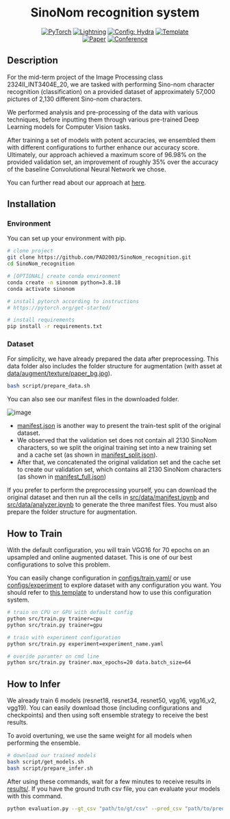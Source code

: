 <div align="center">

# SinoNom recognition system

<a href="https://pytorch.org/get-started/locally/"><img alt="PyTorch" src="https://img.shields.io/badge/PyTorch-ee4c2c?logo=pytorch&logoColor=white"></a>
<a href="https://pytorchlightning.ai/"><img alt="Lightning" src="https://img.shields.io/badge/-Lightning-792ee5?logo=pytorchlightning&logoColor=white"></a>
<a href="https://hydra.cc/"><img alt="Config: Hydra" src="https://img.shields.io/badge/Config-Hydra-89b8cd"></a>
<a href="https://github.com/ashleve/lightning-hydra-template"><img alt="Template" src="https://img.shields.io/badge/-Lightning--Hydra--Template-017F2F?style=flat&logo=github&labelColor=gray"></a><br>
[![Paper](http://img.shields.io/badge/paper-arxiv.1001.2234-B31B1B.svg)](https://www.nature.com/articles/nature14539)
[![Conference](http://img.shields.io/badge/AnyConference-year-4b44ce.svg)](https://papers.nips.cc/paper/2020)

</div>

## Description

For the mid-term project of the Image Processing class 2324II_INT3404E_20, we are tasked with performing Sino-nom character recognition (classification) on a provided dataset of approximately 57,000 pictures of 2,130 different Sino-nom characters. 

We performed analysis and pre-processing of the data with various techniques, before inputting them through various pre-trained Deep Learning models for Computer Vision tasks. 

After training a set of models with potent accuracies, we ensembled them with different configurations to further enhance our accuracy score. Ultimately, our approach achieved a maximum score of 96.98% on the provided validation set, an improvement of roughly 35% over the accuracy of the baseline Convolutional Neural Network we chose.

You can further read about our approach at [here]().

## Installation

### Environment
You can set up your environment with pip.

```bash
# clone project
git clone https://github.com/PAD2003/SinoNom_recognition.git
cd SinoNom_recognition

# [OPTIONAL] create conda environment
conda create -n sinonom python=3.8.18
conda activate sinonom

# install pytorch according to instructions
# https://pytorch.org/get-started/

# install requirements
pip install -r requirements.txt
```

### Dataset
For simplicity, we have already prepared the data after preprocessing. This data folder also includes the folder structure for augmentation (with asset at [data/augment/texture/paper_bg.jpg]()).

```bash
bash script/prepare_data.sh
```

You can also see our manifest files in the downloaded folder.

![image](relative%20images/manifest_family.jpeg?raw=true "Title")

- [manifest.json]() is another way to present the train-test split of the original dataset. 
- We observed that the validation set does not contain all 2130 SinoNom characters, so we split the original training set into a new training set and a cache set (as shown in [manifest_split.json]()). 
- After that, we concatenated the original validation set and the cache set to create our validation set, which contains all 2130 SinoNom characters (as shown in [manifest_full.json]())

If you prefer to perform the preprocessing yourself, you can download the original dataset and then run all the cells in [src/data/manifest.ipynb](src/data/manifest.ipynb) and [src/data/analyzer.ipynb](src/data/analyzer.ipynb) to generate the three manifest files. You must also prepare the folder structure for augmentation.

## How to Train

With the default configuration, you will train VGG16 for 70 epochs on an upsampled and online augmented dataset. This is one of our best configurations to solve this problem.

You can easily change configuration in [configs/train.yaml/](configs/train.yaml/) or use [configs/experiment](configs/experiment) to explore dataset with any configuration you want. You should refer to [this template](https://github.com/ashleve/lightning-hydra-template.git) to understand how to use this configuration system.

```bash
# train on CPU or GPU with default config
python src/train.py trainer=cpu
python src/train.py trainer=gpu

# train with experiment configuration
python src/train.py experiment=experiment_name.yaml

# overide paramter on cmd line
python src/train.py trainer.max_epochs=20 data.batch_size=64
```

## How to Infer

We already train 6 models (resnet18, resnet34, resnet50, vgg16, vgg16_v2, vgg19). You can easily download those (including configurations and checkpoints) and then using soft ensemble strategy to receive the best results.

To avoid overtuning, we use the same weight for all models when performing the ensemble.

```bash
# download our trained models
bash script/get_models.sh
bash script/prepare_infer.sh
```

After using these commands, wait for a few minutes to receive results in [results/](results/). If you have the ground truth csv file, you can evaluate your models with this command.

```bash
python evaluation.py --gt_csv "path/to/gt/csv" --pred_csv "path/to/pred/pred/csv"
```

